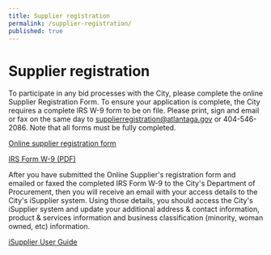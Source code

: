 ```yaml
---
title: Supplier registration
permalink: /supplier-registration/
published: true
---
```


# Supplier registration
To participate in any bid processes with the City, please complete the online Supplier Registration Form. To ensure your application is complete, the City requires a complete IRS W-9 form to be on file. Please print, sign and email or fax on the same day to [supplierregistration@atlantaga.gov](mailto:supplierregistration@atlantaga.gov) or 404-546-2086. Note that all forms must be fully completed.  

[Online supplier registration form](https://catsprod.atlantaga.gov/OA_HTML/OA.jsp?page=/oracle/apps/pos/suppreg/webui/PosSRegPG&OAHP=POS_GUEST_REG_HP&OASF=POS_SUPPREG_REGISTER&OAPB=POS_ISP_BRAND&ouid=5CDE34D24B087C20)

[IRS Form W-9 (PDF)](http://www.irs.gov/pub/irs-pdf/fw9.pdf)  

After you have submitted the Online Supplier's registration form and emailed or faxed the completed IRS Form W-9 to the City's Department of Procurement, then you will receive an email with your access details to the City's iSupplier system. Using those details, you should access the City's iSupplier system and update your additional address & contact information, product & services information and business classification (minority, woman owned, etc) information.

[iSupplier User Guide](http://atlantaga.gov/modules/showdocument.aspx?documentid=5545)

